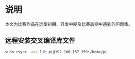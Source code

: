# 说明

本文为比赛作品在选型初期、开发中期及比赛后期中遇到的问题集。

## 远程安装交叉编译库文件

```bash
sudo rsync -avz lib pi@192.168.137.159:/home/pi
```

